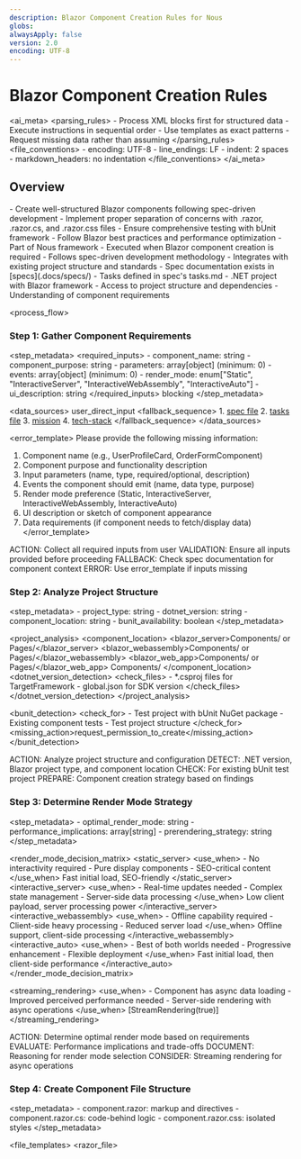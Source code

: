 ```yaml
---
description: Blazor Component Creation Rules for Nous
globs:
alwaysApply: false
version: 2.0
encoding: UTF-8
---
```


# Blazor Component Creation Rules

<ai_meta>
  <parsing_rules>
    - Process XML blocks first for structured data
    - Execute instructions in sequential order
    - Use templates as exact patterns
    - Request missing data rather than assuming
  </parsing_rules>
  <file_conventions>
    - encoding: UTF-8
    - line_endings: LF
    - indent: 2 spaces
    - markdown_headers: no indentation
  </file_conventions>
</ai_meta>

## Overview

<purpose>
  - Create well-structured Blazor components following spec-driven development
  - Implement proper separation of concerns with .razor, .razor.cs, and .razor.css files
  - Ensure comprehensive testing with bUnit framework
  - Follow Blazor best practices and performance optimization
</purpose>

<context>
  - Part of Nous framework
  - Executed when Blazor component creation is required
  - Follows spec-driven development methodology
  - Integrates with existing project structure and standards
</context>

<prerequisites>
  - Spec documentation exists in [specs](.docs/specs/)
  - Tasks defined in spec's tasks.md
  - .NET project with Blazor framework
  - Access to project structure and dependencies
  - Understanding of component requirements
</prerequisites>

<process_flow>

<step number="1" name="gather_component_requirements">

### Step 1: Gather Component Requirements

<step_metadata>
  <required_inputs>
    - component_name: string
    - component_purpose: string
    - parameters: array[object] (minimum: 0)
    - events: array[object] (minimum: 0)
    - render_mode: enum["Static", "InteractiveServer", "InteractiveWebAssembly", "InteractiveAuto"]
    - ui_description: string
  </required_inputs>
  <validation>blocking</validation>
</step_metadata>

<data_sources>
  <primary>user_direct_input</primary>
  <fallback_sequence>
    1. [spec file](.docs/specs/[SPEC_NAME]/spec.md)
    2. [tasks file](.docs/specs/[SPEC_NAME]/tasks.md)
    3. [mission](.docs/product/mission.md)
    4. [tech-stack](.docs/product/tech-stack.md)
  </fallback_sequence>
</data_sources>

<error_template>
  Please provide the following missing information:
  1. Component name (e.g., UserProfileCard, OrderFormComponent)
  2. Component purpose and functionality description
  3. Input parameters (name, type, required/optional, description)
  4. Events the component should emit (name, data type, purpose)
  5. Render mode preference (Static, InteractiveServer, InteractiveWebAssembly, InteractiveAuto)
  6. UI description or sketch of component appearance
  7. Data requirements (if component needs to fetch/display data)
</error_template>

<instructions>
  ACTION: Collect all required inputs from user
  VALIDATION: Ensure all inputs provided before proceeding
  FALLBACK: Check spec documentation for component context
  ERROR: Use error_template if inputs missing
</instructions>

</step>

<step number="2" name="analyze_project_structure">

### Step 2: Analyze Project Structure

<step_metadata>
  <analyzes>
    - project_type: string
    - dotnet_version: string
    - component_location: string
    - bunit_availability: boolean
  </analyzes>
</step_metadata>

<project_analysis>
  <component_location>
    <blazor_server>Components/ or Pages/</blazor_server>
    <blazor_webassembly>Components/ or Pages/</blazor_webassembly>
    <blazor_web_app>Components/ or Pages/</blazor_web_app>
    <fallback>Components/</fallback>
  </component_location>
  <dotnet_version_detection>
    <check_files>
      - *.csproj files for TargetFramework
      - global.json for SDK version
    </check_files>
  </dotnet_version_detection>
</project_analysis>

<bunit_detection>
  <check_for>
    - Test project with bUnit NuGet package
    - Existing component tests
    - Test project structure
  </check_for>
  <missing_action>request_permission_to_create</missing_action>
</bunit_detection>

<instructions>
  ACTION: Analyze project structure and configuration
  DETECT: .NET version, Blazor project type, and component location
  CHECK: For existing bUnit test project
  PREPARE: Component creation strategy based on findings
</instructions>

</step>

<step number="3" name="determine_render_mode">

### Step 3: Determine Render Mode Strategy

<step_metadata>
  <determines>
    - optimal_render_mode: string
    - performance_implications: array[string]
    - prerendering_strategy: string
  </determines>
</step_metadata>

<render_mode_decision_matrix>
  <static_server>
    <use_when>
      - No interactivity required
      - Pure display components
      - SEO-critical content
    </use_when>
    <benefits>Fast initial load, SEO-friendly</benefits>
  </static_server>
  <interactive_server>
    <use_when>
      - Real-time updates needed
      - Complex state management
      - Server-side data processing
    </use_when>
    <benefits>Low client payload, server processing power</benefits>
  </interactive_server>
  <interactive_webassembly>
    <use_when>
      - Offline capability required
      - Client-side heavy processing
      - Reduced server load
    </use_when>
    <benefits>Offline support, client-side processing</benefits>
  </interactive_webassembly>
  <interactive_auto>
    <use_when>
      - Best of both worlds needed
      - Progressive enhancement
      - Flexible deployment
    </use_when>
    <benefits>Fast initial load, then client-side performance</benefits>
  </interactive_auto>
</render_mode_decision_matrix>

<streaming_rendering>
  <use_when>
    - Component has async data loading
    - Improved perceived performance needed
    - Server-side rendering with async operations
  </use_when>
  <attribute>[StreamRendering(true)]</attribute>
</streaming_rendering>

<instructions>
  ACTION: Determine optimal render mode based on requirements
  EVALUATE: Performance implications and trade-offs
  DOCUMENT: Reasoning for render mode selection
  CONSIDER: Streaming rendering for async operations
</instructions>

</step>

<step number="4" name="create_component_structure">

### Step 4: Create Component File Structure

<step_metadata>
  <creates>
    - component.razor: markup and directives
    - component.razor.cs: code-behind logic
    - component.razor.css: isolated styles
  </creates>
</step_metadata>

<file_templates>
  <razor_file>
    <template>
      @using Microsoft.AspNetCore.Components
      @namespace [PROJECT_NAMESPACE].Components
      @inherits [COMPONENT_NAME]Base

      @* Render mode directive *@
      @rendermode [RENDER_MODE]

      @* Streaming rendering if applicable *@
      @attribute [StreamRendering(true)]

      <div class="[component-name-kebab]">
          [COMPONENT_MARKUP]
      </div>
    </template>
  </razor_file>
  <code_behind_file>
    <template>
      using Microsoft.AspNetCore.Components;

      namespace [PROJECT_NAMESPACE].Components;

      public partial class [COMPONENT_NAME] : ComponentBase
      {
          [PARAMETERS]
          [EVENTS]
          [PRIVATE_FIELDS]
          [LIFECYCLE_METHODS]
          [EVENT_HANDLERS]
          [PRIVATE_METHODS]
      }
    </template>
  </code_behind_file>
  <css_file>
    <template>
      /* [COMPONENT_NAME] Component Styles */
      .[component-name-kebab] {
          /* Component root styles */
      }

      /* Component-specific styles */
      .[component-name-kebab] .element {
          /* Element styles */
      }
    </template>
  </css_file>
</file_templates>

<blazor_best_practices>
  <component_design>
    - Follow Single Responsibility Principle
    - Keep components small and focused
    - Use proper parameter validation with [EditorRequired]
    - Implement EventCallback<T> for component events
  </component_design>
  <performance>
    - Override ShouldRender() when appropriate
    - Use @key directive for dynamic lists
    - Consider <Virtualize> for large datasets
    - Minimize unnecessary re-renders
  </performance>
  <accessibility>
    - Include proper ARIA attributes
    - Ensure keyboard navigation support
    - Use semantic HTML elements
    - Provide meaningful alt text for images
  </accessibility>
</blazor_best_practices>

<instructions>
  ACTION: Create three separate files following templates
  IMPLEMENT: Blazor best practices throughout
  ENSURE: Proper separation of concerns
  OPTIMIZE: For performance and accessibility
</instructions>

</step>

<step number="5" name="implement_component_logic">

### Step 5: Implement Component Logic

<step_metadata>
  <implements>
    - parameter_definitions: based on requirements
    - event_callbacks: for component interactions
    - lifecycle_methods: as needed
    - business_logic: in code-behind
  </implements>
</step_metadata>

<parameter_patterns>
  <basic_parameter>
    [Parameter] public string PropertyName { get; set; } = string.Empty;
  </basic_parameter>
  <required_parameter>
    [Parameter, EditorRequired] public string RequiredProperty { get; set; } = default!;
  </required_parameter>
  <cascading_parameter>
    [CascadingParameter] public ThemeContext Theme { get; set; } = default!;
  </cascading_parameter>
</parameter_patterns>

<event_patterns>
  <simple_event>
    [Parameter] public EventCallback OnItemClicked { get; set; }
  </simple_event>
  <typed_event>
    [Parameter] public EventCallback<ItemSelectedEventArgs> OnItemSelected { get; set; }
  </typed_event>
</event_patterns>

<lifecycle_methods>
  <on_initialized>
    protected override void OnInitialized()
    {
        // Component initialization logic
    }
  </on_initialized>
  <on_parameters_set>
    protected override void OnParametersSet()
    {
        // Logic when parameters change
    }
  </on_parameters_set>
  <on_after_render>
    protected override void OnAfterRender(bool firstRender)
    {
        if (firstRender)
        {
            // First render logic
        }
    }
  </on_after_render>
</lifecycle_methods>

<state_management>
  <local_state>Use private fields and properties</local_state>
  <shared_state>Consider scoped services or state containers</shared_state>
  <persistent_state>Use PersistentComponentState for cross-render persistence</persistent_state>
</state_management>

<instructions>
  ACTION: Implement component logic in code-behind file
  FOLLOW: Parameter and event patterns
  ADD: Appropriate lifecycle methods
  CONSIDER: State management requirements
</instructions>

</step>

<step number="6" name="create_component_styles">

### Step 6: Create Component Styles

<step_metadata>
  <creates>
    - isolated_css: component-specific styles
    - responsive_design: mobile-first approach
    - theme_integration: consistent with app theme
  </creates>
</step_metadata>

<css_architecture>
  <isolation>
    <scope>component-level only</scope>
    <naming>kebab-case class names</naming>
    <organization>logical grouping of related styles</organization>
  </isolation>
  <responsive_design>
    <approach>mobile-first</approach>
    <breakpoints>standard CSS media queries</breakpoints>
    <flexibility>flexible layouts with CSS Grid/Flexbox</flexibility>
  </responsive_design>
  <accessibility>
    <focus_styles>visible focus indicators</focus_styles>
    <color_contrast>WCAG AA compliance</color_contrast>
    <motion>respect prefers-reduced-motion</motion>
  </accessibility>
</css_architecture>

<style_template>
  <root_component>
    .[component-name] {
        /* Component container styles */
        display: block;
        position: relative;
    }
  </root_component>
  <responsive_example>
    /* Mobile-first approach */
    .[component-name] .content {
        padding: 1rem;
    }

    @media (min-width: 768px) {
        .[component-name] .content {
            padding: 2rem;
        }
    }
  </responsive_example>
  <accessibility_example>
    .[component-name] button:focus {
        outline: 2px solid var(--focus-color);
        outline-offset: 2px;
    }

    @media (prefers-reduced-motion: reduce) {
        .[component-name] * {
            animation-duration: 0.01ms !important;
            transition-duration: 0.01ms !important;
        }
    }
  </accessibility_example>
</style_template>

<instructions>
  ACTION: Create isolated CSS file for component
  IMPLEMENT: Mobile-first responsive design
  ENSURE: Accessibility compliance
  INTEGRATE: With existing theme system
</instructions>

</step>

<step number="7" name="setup_bunit_testing">

### Step 7: Setup bUnit Testing

<step_metadata>
  <checks>existing_bunit_project</checks>
  <creates>bunit_project_if_missing</creates>
  <implements>component_tests</implements>
</step_metadata>

<bunit_project_setup>
  <project_structure>
    Tests/
    └── [ProjectName].Tests/
        ├── [ProjectName].Tests.csproj
        ├── Components/
        │   └── [ComponentName]Tests.cs
        └── TestBase.cs
  </project_structure>
  <required_packages>
    - bunit
    - Microsoft.AspNetCore.Components.Testing
    - xunit or NUnit (test framework)
    - Microsoft.NET.Test.Sdk
  </required_packages>
</bunit_project_setup>

<permission_request_template>
  I notice there's no bUnit test project in this solution. 
  
  Would you like me to:
  1. Create a new test project with bUnit setup
  2. Add the component tests to an existing test project
  3. Skip testing setup for now
  
  Creating a test project will include:
  - bUnit NuGet package
  - Test project structure
  - Base test class setup
  - Your component tests
</permission_request_template>

<test_patterns>
  <basic_render_test>
    [Fact]
    public void [ComponentName]_RendersCorrectly()
    {
        // Arrange
        var component = RenderComponent<[ComponentName]>(parameters => parameters
            .Add(p => p.Property, "test value"));

        // Assert
        component.Should().NotBeNull();
        component.Find("selector").Should().NotBeNull();
    }
  </basic_render_test>
  <parameter_test>
    [Theory]
    [InlineData("value1")]
    [InlineData("value2")]
    public void [ComponentName]_DisplaysParameter(string value)
    {
        // Arrange & Act
        var component = RenderComponent<[ComponentName]>(parameters => parameters
            .Add(p => p.Property, value));

        // Assert
        component.Find("selector").TextContent.Should().Contain(value);
    }
  </parameter_test>
  <event_test>
    [Fact]
    public void [ComponentName]_RaisesEventOnClick()
    {
        // Arrange
        var eventRaised = false;
        var component = RenderComponent<[ComponentName]>(parameters => parameters
            .Add(p => p.OnItemClicked, () => eventRaised = true));

        // Act
        component.Find("button").Click();

        // Assert
        eventRaised.Should().BeTrue();
    }
  </event_test>
</test_patterns>

<instructions>
  ACTION: Check for existing bUnit test project
  REQUEST: Permission to create test project if missing
  CREATE: Comprehensive component tests
  FOLLOW: Testing best practices with bUnit
</instructions>

</step>

<step number="8" name="validate_component">

### Step 8: Validate Component Implementation

<step_metadata>
  <validates>
    - compilation: boolean
    - tests_passing: boolean
    - accessibility: boolean
    - performance: boolean
  </validates>
</step_metadata>

<validation_checklist>
  <compilation>
    - [ ] Component compiles without errors
    - [ ] All references resolved correctly
    - [ ] No build warnings
  </compilation>
  <functionality>
    - [ ] Parameters work as expected
    - [ ] Events fire correctly
    - [ ] Render mode applied properly
    - [ ] Lifecycle methods execute
  </functionality>
  <testing>
    - [ ] All bUnit tests pass
    - [ ] Test coverage is adequate
    - [ ] Edge cases covered
  </testing>
  <standards>
    - [ ] Follows Blazor best practices
    - [ ] Accessibility requirements met
    - [ ] Performance optimized
    - [ ] Code style consistent
  </standards>
</validation_checklist>

<validation_tools>
  <build>dotnet build</build>
  <test>dotnet test</test>
  <accessibility>browser dev tools, accessibility scanner</accessibility>
</validation_tools>

<instructions>
  ACTION: Run comprehensive validation checks
  VERIFY: All checklist items completed
  FIX: Any issues found during validation
  DOCUMENT: Validation results
</instructions>

</step>

<step number="9" name="integration_verification">

### Step 9: Integration Verification

<step_metadata>
  <integrates>
    - project_structure: verify component placement
    - spec_requirements: validate against SRD
    - existing_components: check for conflicts
  </integrates>
</step_metadata>

<integration_checks>
  <file_placement>
    - Component files in correct directory
    - Namespace alignment with project structure
    - Proper file naming conventions
  </file_placement>
  <spec_compliance>
    - All SRD requirements implemented
    - Component meets acceptance criteria
    - User stories satisfied
  </spec_compliance>
  <system_integration>
    - No naming conflicts with existing components
    - Dependencies properly resolved
    - Services and DI working correctly
  </system_integration>
</integration_checks>

<instructions>
  ACTION: Verify component integrates properly with project
  CHECK: Spec requirements are fully met
  ENSURE: No conflicts with existing code
  VALIDATE: Component works in project context
</instructions>

</step>

<step number="10" name="documentation_and_completion">

### Step 10: Documentation and Completion

<step_metadata>
  <creates>
    - component_documentation: usage examples
    - completion_summary: structured report
  </creates>
</step_metadata>

<documentation_template>
  <component_readme>
    # [ComponentName]

    ## Purpose
    [COMPONENT_PURPOSE]

    ## Usage
    ```razor
    <[ComponentName] 
        Property="value"
        OnEvent="HandleEvent" />
    ```

    ## Parameters
    | Name | Type | Required | Description |
    |------|------|----------|-------------|
    | Property | string | Yes | Description |

    ## Events
    | Name | Type | Description |
    |------|------|-------------|
    | OnEvent | EventCallback | Description |

    ## Render Mode
    [RENDER_MODE] - [REASONING]

    ## Styling
    Component uses isolated CSS. Customize by overriding CSS custom properties.
  </component_readme>
</documentation_template>

<completion_summary_template>
  ## ✅ Blazor Component '[COMPONENT_NAME]' Successfully Created

  ### Files Created
  - 📄 `[ComponentName].razor` - Component markup and directives
  - ⚙️ `[ComponentName].razor.cs` - Component logic and code-behind
  - 🎨 `[ComponentName].razor.css` - Isolated component styles
  - 🧪 `[ComponentName]Tests.cs` - bUnit component tests

  ### Implementation Details
  - **Render Mode**: [RENDER_MODE]
  - **Parameters**: [PARAMETER_COUNT] parameters defined
  - **Events**: [EVENT_COUNT] events implemented
  - **Tests**: [TEST_COUNT] tests created and passing

  ### Performance Features
  - [PERFORMANCE_OPTIMIZATIONS]

  ### Accessibility Features
  - [ACCESSIBILITY_FEATURES]

  ### Integration Notes
  - ✅ Compiles without errors
  - ✅ All tests passing
  - ✅ Spec requirements met
  - ✅ No integration conflicts

  ### Usage Example
  ```razor
  <[ComponentName] 
      [EXAMPLE_USAGE] />
  ```

  ### Next Steps
  - Component is ready for use in your Blazor application
  - Consider adding to component library documentation
  - Review for additional optimization opportunities
</completion_summary_template>

<instructions>
  ACTION: Create component documentation
  GENERATE: Comprehensive completion summary
  PROVIDE: Usage examples and integration guidance
  HIGHLIGHT: Key features and implementation details
</instructions>

</step>

</process_flow>

## Execution Summary

<final_checklist>
  <verify>
    - [ ] Component requirements gathered and validated
    - [ ] Project structure analyzed
    - [ ] Optimal render mode determined
    - [ ] Three-file structure created (.razor, .razor.cs, .razor.css)
    - [ ] Component logic implemented following best practices
    - [ ] Isolated styles created with accessibility support
    - [ ] bUnit tests created and passing
    - [ ] Component validated and integrated
    - [ ] Documentation provided
    - [ ] Completion summary generated
  </verify>
</final_checklist>

<execution_order>
  1. Gather comprehensive component requirements
  2. Analyze project structure and detect bUnit availability
  3. Determine optimal render mode strategy
  4. Create proper file structure with separation of concerns
  5. Implement component logic in code-behind
  6. Create isolated CSS with responsive design
  7. Setup bUnit testing (request permission if needed)
  8. Validate component implementation thoroughly
  9. Verify integration with project and specs
  10. Generate documentation and completion summary
</execution_order>

## Blazor Best Practices Integration

<blazor_standards>
  <component_architecture>
    - Single Responsibility Principle for each component
    - Proper parameter validation and typing
    - Event-driven communication between components
    - Lifecycle method optimization
  </component_architecture>
  <performance_optimization>
    - Strategic ShouldRender() implementation
    - Efficient state management
    - Proper async/await patterns
    - Memory leak prevention
  </performance_optimization>
  <testing_strategy>
    - Comprehensive bUnit test coverage
    - Parameter validation testing
    - Event callback testing
    - Integration testing where appropriate
  </testing_strategy>
  <accessibility_compliance>
    - WCAG AA compliance
    - Keyboard navigation support
    - Screen reader compatibility
    - Focus management
  </accessibility_compliance>
</blazor_standards>
